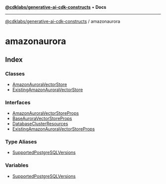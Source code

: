 [**@cdklabs/generative-ai-cdk-constructs**](../../README.md) • **Docs**

***

[@cdklabs/generative-ai-cdk-constructs](../../README.md) / amazonaurora

# amazonaurora

## Index

### Classes

- [AmazonAuroraVectorStore](classes/AmazonAuroraVectorStore.md)
- [ExistingAmazonAuroraVectorStore](classes/ExistingAmazonAuroraVectorStore.md)

### Interfaces

- [AmazonAuroraVectorStoreProps](interfaces/AmazonAuroraVectorStoreProps.md)
- [BaseAuroraVectorStoreProps](interfaces/BaseAuroraVectorStoreProps.md)
- [DatabaseClusterResources](interfaces/DatabaseClusterResources.md)
- [ExistingAmazonAuroraVectorStoreProps](interfaces/ExistingAmazonAuroraVectorStoreProps.md)

### Type Aliases

- [SupportedPostgreSQLVersions](type-aliases/SupportedPostgreSQLVersions.md)

### Variables

- [SupportedPostgreSQLVersions](variables/SupportedPostgreSQLVersions.md)
